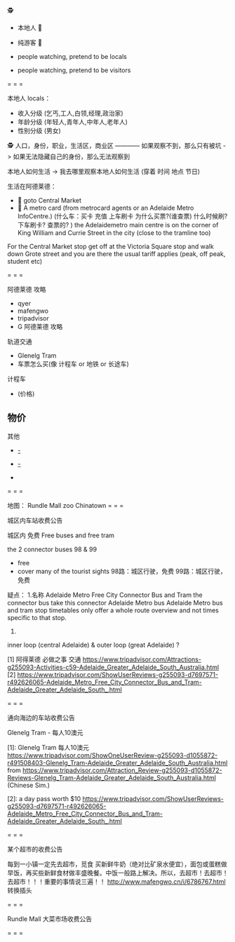 
🕵
- 本地人 👯
- 纯游客 👬

- people watching, pretend to be locals
- people watching, pretend to be visitors

= = =

本地人 locals：
- 收入分级 (乞丐,工人,白领,经理,政治家)
- 年龄分级 (年轻人,青年人,中年人,老年人)
- 性别分级 (男女)

🕵 人口，身份，职业，生活区，商业区 ———— 如果观察不到，那么只有被坑 -> 如果无法隐藏自己的身份，那么无法观察到

本地人如何生活 -> 我去哪里观察本地人如何生活 (穿着 时间 地点 节日)

生活在阿德莱德：
- 👯 goto Central Market
- 👯 A metro card (from metrocard agents or an Adelaide Metro InfoCentre.) (什么车：买卡 充值 上车刷卡 为什么买票?(谁查票) 什么时候刷? 下车刷卡? 查票的? ) the Adelaidemetro main centre is on the corner of King William and Currie Street in the city (close to the tramline too)

For the Central Market stop get off at the Victoria Square stop and walk down Grote street and you are there
the usual tariff applies (peak, off peak, student etc)

= = =

阿德莱德 攻略
- qyer
- mafengwo
- tripadvisor
- G 阿德莱德 攻略

轨道交通
- Glenelg Tram
- 车票怎么买(像 计程车 or 地铁 or 长途车)

计程车
- (价格)

物价
-

其他
- [-](https://github.com/7900ms/notinternet_deserted/blob/master/small/真·南澳政策.md)
- [-](https://github.com/7900ms/notinternet_deserted/blob/master/small/澳洲华人及中国留学生之家.md)


-

= = =

地图：
Rundle Mall
zoo
Chinatown
= = =

城区内车站收费公告

城区内 免费 Free buses and free tram

the 2 connector buses 98 & 99
- free
- cover many of the tourist sights
98路：城区行驶，免费
99路：城区行驶，免费

疑点：
1.名称
Adelaide Metro Free City Connector Bus and Tram
the connector bus
take this connector
Adelaide Metro bus
Adelaide Metro bus and tram stop timetables only offer a whole route overview and not times specific to that stop. 

1.
inner loop (central Adelaide) & outer loop (great Adelaide) ?

[1]
阿得莱德 必做之事 交通
https://www.tripadvisor.com/Attractions-g255093-Activities-c59-Adelaide_Greater_Adelaide_South_Australia.html
[2]
https://www.tripadvisor.com/ShowUserReviews-g255093-d7697571-r492626065-Adelaide_Metro_Free_City_Connector_Bus_and_Tram-Adelaide_Greater_Adelaide_South_.html

= = =

通向海边的车站收费公告

Glenelg Tram - 每人10澳元

[1]: Glenelg Tram 每人10澳元
https://www.tripadvisor.com/ShowOneUserReview-g255093-d1055872-r491508403-Glenelg_Tram-Adelaide_Greater_Adelaide_South_Australia.html
from https://www.tripadvisor.com/Attraction_Review-g255093-d1055872-Reviews-Glenelg_Tram-Adelaide_Greater_Adelaide_South_Australia.html (Chinese Sim.)

[2]:
a day pass worth $10
https://www.tripadvisor.com/ShowUserReviews-g255093-d7697571-r492626065-Adelaide_Metro_Free_City_Connector_Bus_and_Tram-Adelaide_Greater_Adelaide_South_.html


= = =

某个超市的收费公告

每到一小镇一定先去超市，觅食 买新鲜牛奶（绝对比矿泉水便宜），面包或蛋糕做早饭，再买些新鲜食材做丰盛晚餐。中饭一般路上解决。所以，去超市！去超市！去超市！！！重要的事情说三遍！！
http://www.mafengwo.cn/i/6786767.html
转换插头

= = =

Rundle Mall 大菜市场收费公告


= = =
